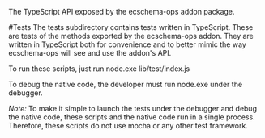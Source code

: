 The TypeScript API exposed by the ecschema-ops addon package.

#Tests
The tests subdirectory contains tests written in TypeScript. These are tests of the methods exported by the ecschema-ops addon. They are written in TypeScript both for convenience and to better mimic the way ecschema-ops will see and use the addon's API.

To run these scripts, just run node.exe lib/test/index.js

To debug the native code, the developer must run node.exe under the debugger.

*Note:* To make it simple to launch the tests under the debugger and debug the native code, these scripts and the native code run in a single process. Therefore, these scripts do not use mocha or any other test framework.
